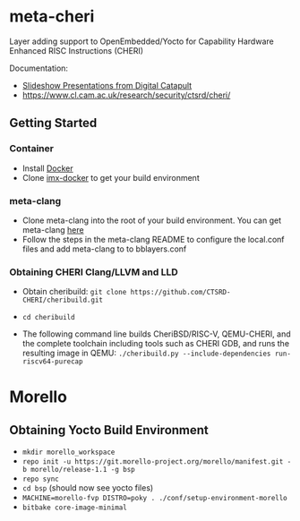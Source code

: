 # meta-cheri
Layer adding support to OpenEmbedded/Yocto for Capability Hardware Enhanced RISC Instructions (CHERI)

Documentation: 
- [Slideshow Presentations from Digital Catapult](https://drive.google.com/drive/folders/1kwBBKDYdAsYidgQ_4whccufYA_vr6yIr)
- https://www.cl.cam.ac.uk/research/security/ctsrd/cheri/
## Getting Started

### Container
- Install [Docker](https://docs.docker.com/engine/install/ubuntu/)
- Clone [imx-docker](https://github.com/DynamicDevices/imx-docker) to get your build environment

### meta-clang
- Clone meta-clang into the root of your build environment. You can get meta-clang [here](https://github.com/kraj/meta-clang/tree/kirkstone)
- Follow the steps in the meta-clang README to configure the local.conf files and add meta-clang to to bblayers.conf

### Obtaining CHERI Clang/LLVM and LLD

- Obtain cheribuild: ```git clone https://github.com/CTSRD-CHERI/cheribuild.git```

- ```cd cheribuild```

- The following command line builds CheriBSD/RISC-V, QEMU-CHERI, and the complete toolchain including tools such as CHERI GDB, and runs the resulting image in QEMU: ```./cheribuild.py --include-dependencies run-riscv64-purecap```

# Morello
## Obtaining Yocto Build Environment
- ```mkdir morello_workspace```
- ```repo init -u https://git.morello-project.org/morello/manifest.git -b morello/release-1.1 -g bsp```
- ```repo sync```
- ```cd bsp``` (should now see yocto files)
- ```MACHINE=morello-fvp DISTRO=poky . ./conf/setup-environment-morello```
- ```bitbake core-image-minimal```
